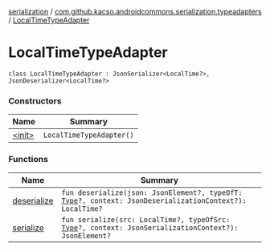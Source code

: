 [serialization](../../index.md) / [com.github.kacso.androidcommons.serialization.typeadapters](../index.md) / [LocalTimeTypeAdapter](./index.md)

# LocalTimeTypeAdapter

`class LocalTimeTypeAdapter : JsonSerializer<LocalTime?>, JsonDeserializer<LocalTime?>`

### Constructors

| Name | Summary |
|---|---|
| [&lt;init&gt;](-init-.md) | `LocalTimeTypeAdapter()` |

### Functions

| Name | Summary |
|---|---|
| [deserialize](deserialize.md) | `fun deserialize(json: JsonElement?, typeOfT: `[`Type`](http://docs.oracle.com/javase/8/docs/api/java/lang/reflect/Type.html)`?, context: JsonDeserializationContext?): LocalTime?` |
| [serialize](serialize.md) | `fun serialize(src: LocalTime?, typeOfSrc: `[`Type`](http://docs.oracle.com/javase/8/docs/api/java/lang/reflect/Type.html)`?, context: JsonSerializationContext?): JsonElement?` |
